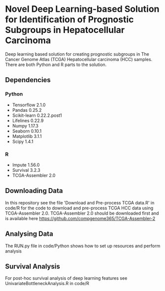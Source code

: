 # Novel Deep Learning-based Solution for Identification of Prognostic Subgroups in Hepatocellular Carcinoma

Deep learning based solution for creating prognostic subgroups in The Cancer Genome Atlas (TCGA) Hepatocellular carcinoma (HCC) samples. There are both Python and R parts to the solution.  

## Dependencies 

### Python

* Tensorflow 2.1.0
* Pandas 0.25.2
* Scikit-learn 0.22.2.post1
* Lifelines 0.22.9
* Numpy 1.17.3
* Seaborn 0.10.1
* Matplotlib 3.1.1
* Scipy 1.4.1

### R

* Impute 1.56.0
* Survival 3.2.3
* TCGA-Assembler 2.0

## Downloading Data

In this repository see the file 'Download and Pre-process TCGA data.R' in code/R for the code to download and pre-process TCGA HCC data using TCGA-Assembler 2.0. TCGA-Assembler 2.0 should be downloaded first and is available here https://github.com/compgenome365/TCGA-Assembler-2

## Analysing Data

The RUN.py file in code/Python shows how to set up resources and perform analysis

## Survival Analysis

For post-hoc survival analysis of deep learning features see UnivariateBottleneckAnalysis.R in code/R
